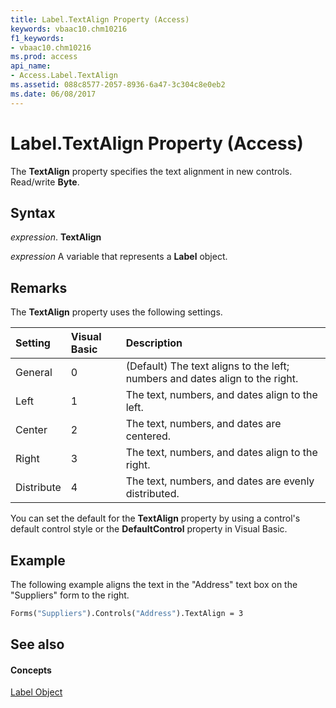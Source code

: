 ```yaml
---
title: Label.TextAlign Property (Access)
keywords: vbaac10.chm10216
f1_keywords:
- vbaac10.chm10216
ms.prod: access
api_name:
- Access.Label.TextAlign
ms.assetid: 088c8577-2057-8936-6a47-3c304c8e0eb2
ms.date: 06/08/2017
---
```



# Label.TextAlign Property (Access)

The  **TextAlign** property specifies the text alignment in new controls. Read/write **Byte**.


## Syntax

 _expression_. **TextAlign**

 _expression_ A variable that represents a **Label** object.


## Remarks

The  **TextAlign** property uses the following settings.



|**Setting**|**Visual Basic**|**Description**|
|:-----|:-----|:-----|
|General|0|(Default) The text aligns to the left; numbers and dates align to the right.|
|Left|1|The text, numbers, and dates align to the left.|
|Center|2|The text, numbers, and dates are centered.|
|Right|3|The text, numbers, and dates align to the right.|
|Distribute|4|The text, numbers, and dates are evenly distributed.|
You can set the default for the  **TextAlign** property by using a control's default control style or the **DefaultControl** property in Visual Basic.


## Example

The following example aligns the text in the "Address" text box on the "Suppliers" form to the right.


```vb
Forms("Suppliers").Controls("Address").TextAlign = 3
```


## See also


#### Concepts


[Label Object](label-object-access.md)

